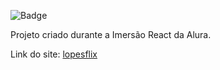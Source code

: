 ![Badge](https://img.shields.io/github/license/Andre1999Lopes/lopesflix)

Projeto criado durante a Imersão React da Alura.

Link do site: [lopesflix](https://lopesflix.vercel.app)
